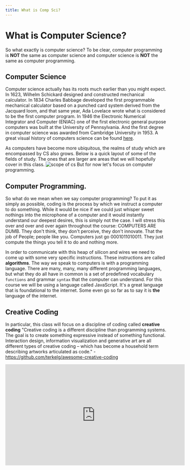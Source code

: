 ```yaml
---
title: What is Comp Sci?
---
```


# What is Computer Science?
So what exactly is computer science? To be clear, computer programming is **NOT** the same as computer science and computer science is **NOT** the same as computer programming.

## Computer Science
Computer science actually has its roots much earlier than you might expect. In 1623, Wilhelm Schickard designed and constructed mechanical calculator. In 1834 Charles Babbage developed the first programmable mechanical calculator based on a punched card system derived from the Jacquard loom, and that same year, Ada Lovelace wrote what is considered to be the first computer program. In 1946 the Electronic Numerical Integrator and Computer (ENIAC) one of the first electronic general purpose computers was built at the University of Pennsylvania. And the first degree in computer science was awarded from Cambridge University in 1953.  A great visual history of computers science can be found [here](http://www.visualcapitalist.com/history-computer-science-one-infographic/).

As computers have become more ubiquitous, the realms of study which are encompassed by CS also grows. Below is a quick layout of some of the fields of study. The ones that are larger are areas that we will hopefully cover in this class.
![scope of cs]({{site.baseurl}}/img/CS-outline.png)
But for now let's focus on computer programming.

## Computer Programming.
So what do we mean when we say computer programming? To put it as simply as possible, coding is the process by which we instruct a computer to do something. While it would be nice if we could just whisper sweet nothings into the microphone of a computer and it would instantly understand our deepest desires, this is simply not the case. I will stress this over and over and over again throughout the course: COMPUTERS ARE DUMB. They don't think, they don't perceive, they don't innovate. That the job of People; people like you. Computers just go 0001011010011. They just compute the things you tell it to do and nothing more.

In order to communicate with this heap of silicon and wires we need to come up with some very specific instructions. These instructions are called **algorithms**. The way we speak to computers is with a programming language. There are many, many, many different programming languages, but what they do all have in common is a set of predefined vocabulary `functions` and grammar `syntax` that the computer can understand. For this course we will be using a language called JavaScript. It's a great language that is foundational to the internet. Some even go so far as to say it is **the** language of the internet.

## Creative Coding
In particular, this class will focus on a discipline of coding called **creative coding** "Creative coding is a different discipline than programming systems. The goal is to create something expressive instead of something functional. Interaction design, information visualization and generative art are all different types of creative coding – which has become a household term describing artworks articulated as code."
-https://github.com/terkelg/awesome-creative-coding

<iframe width="560" height="315" src="https://www.youtube.com/embed/68JUaszsvmU?rel=0" frameborder="0" allow="autoplay; encrypted-media" allowfullscreen></iframe>
